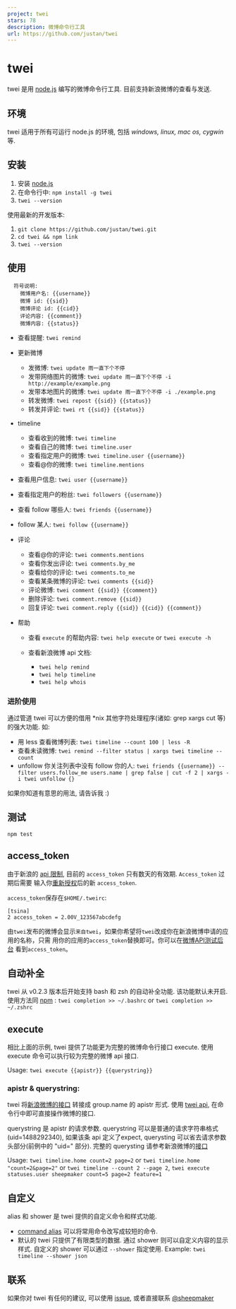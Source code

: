 ```yaml
---
project: twei
stars: 78
description: 微博命令行工具
url: https://github.com/justan/twei
---
```


twei
====

twei 是用 [node.js][0] 编写的微博命令行工具. 目前支持新浪微博的查看与发送.

## 环境

twei 适用于所有可运行 node.js 的环境, 包括 _windows, linux, mac os, cygwin_ 等.

## 安装

  1. 安装 [node.js][1]
  2. 在命令行中: `npm install -g twei`
  3. `twei --version`
  
使用最新的开发版本: 

  1. `git clone https://github.com/justan/twei.git`
  2. `cd twei && npm link`
  3. `twei --version`
  
## 使用

```
  符号说明: 
    微博用户名: {{username}}
    微博 id: {{sid}}
    微博评论 id: {{cid}}
    评论内容: {{comment}}
    微博内容: {{status}}
``` 
  
  - 查看提醒: `twei remind`
  - 更新微博
  
    - 发微博: `twei update 雨一直下个不停`
    - 发带网络图片的微博: `twei update 雨一直下个不停 -i http://example/example.png`
    - 发带本地图片的微博: `twei update 雨一直下个不停 -i ./example.png`
    - 转发微博: `twei repost {{sid}} {{status}}`
    - 转发并评论: `twei rt {{sid}} {{status}}`
    
  - timeline
  
    - 查看收到的微博: `twei timeline`
    - 查看自己的微博: `twei timeline.user`
    - 查看指定用户的微博: `twei timeline.user {{username}}`
    - 查看@你的微博: `twei timeline.mentions`
    
  - 查看用户信息: `twei user {{username}}`
  - 查看指定用户的粉丝: `twei followers {{username}}`
  - 查看 follow 哪些人: `twei friends {{username}}`
  - follow 某人: `twei follow {{username}}`
  - 评论
  
    - 查看@你的评论: `twei comments.mentions`
    - 查看你发出评论: `twei comments.by_me`
    - 查看给你的评论: `twei comments.to_me`
    - 查看某条微博的评论: `twei comments {{sid}}`
    - 评论微博: `twei comment {{sid}} {{comment}}`
    - 删除评论: `twei comment.remove {{sid}}`
    - 回复评论: `twei comment.reply {{sid}} {{cid}} {{comment}}`
  
  - 帮助
    
    - 查看 `execute` 的帮助内容: `twei help execute` or `twei execute -h`
    - 查看新浪微博 api 文档:
      
      - `twei help remind`
      - `twei help timeline`
      - `twei help whois`
      
### 进阶使用

  通过管道 twei 可以方便的借用 *nix 其他字符处理程序(诸如: grep xargs cut 等)的强大功能. 如: 
  
  - 用 less 查看微博列表: `twei timeline --count 100 | less -R`
  - 查看未读微博: `twei remind --filter status | xargs twei timeline --count`
  - unfollow 你关注列表中没有 follow 你的人: 
    `twei friends {{username}} --filter users.follow_me users.name | grep false |
     cut -f 2 | xargs -i twei unfollow {}`
    
  如果你知道有意思的用法, 请告诉我 :)


## 测试

  `npm test`
  
## access_token

  由于新浪的 [api 限制][2], 目前的 `access_token` 只有数天的有效期. `Access_token` 过期后需要
  输入你[重新授权][6]后的新 `access_token`. 
  
  `access_token`保存在`$HOME/.tweirc`:
  
  ```
  [tsina]
  2 access_token = 2.00V_123567abcdefg
  ```
  
  由`twei`发布的微博会显示`来自twei`，如果你希望将`twei`改成你在新浪微博申请的应用的名称，只需
  用你的应用的`access_token`替换即可。你可以在[微博API测试后台](http://open.weibo.com/tools/console)
  看到`access_token`。
  
  

## 自动补全
  
  twei 从 v0.2.3 版本后开始支持 bash 和 zsh 的自动补全功能. 该功能默认未开启. 使用方法同 [npm][10] : `twei completion >> ~/.bashrc` or `twei completion >> ~/.zshrc`
  
    
## execute

  相比上面的示例, twei 提供了功能更为完整的微博命令行接口 execute. 使用 execute 命令可以执行较为完整的微博 api 接口.
  
  Usage: `twei execute {{apistr}} {{querystring}}`
  
### apistr & querystring:

  twei 将[新浪微博的接口][4] 转接成 group.name 的 apistr 形式. 使用 [twei api][5], 在命令行中即可直接操作微博的接口.
  
  querystring 是 apistr 的请求参数. querystring 可以是普通的请求字符串格式(uid=1488292340), 如果该条 api 定义了expect, querysting 可以省去请求参数头部分(前例中的 "uid=" 部分). 完整的 querysting 请参考新浪微博的[接口][4]
  
  Usage: `twei timeline.home count=2 page=2` or `twei timeline.home "count=2&page=2"` or `twei timeline --count 2 --page 2`, 
         `twei execute statuses.user sheepmaker count=5 page=2 feature=1` 

         
## 自定义

  alias 和 shower 是 twei 提供的自定义命令和样式功能. 
  
  - [command alias][7] 可以将常用命令改写成较短的命令. 
  - 默认的 twei 只提供了有限类型的数据. 通过 shower 则可以自定义内容的显示样式. 自定义的 shower 可以通过 `--shower` 指定使用.
    Example: `twei timeline --shower json`

## 联系

  如果你对 twei 有任何的建议, 可以使用 [issue][8], 或者直接联系 [@sheepmaker][9]
  
    

[0]: http://nodejs.org/
[1]: http://nodejs.org/#download
[2]: http://open.weibo.com/wiki/Oauth2#.E8.BF.87.E6.9C.9F.E6.97.B6.E9.97.B4
[4]: http://open.weibo.com/wiki/API%E6%96%87%E6%A1%A3_V2
[5]: https://github.com/justan/twei/blob/master/lib/api/tsina.js
[6]: https://api.weibo.com/oauth2/authorize?client_id=3811884266&redirect_uri=http%3A%2F%2Fprojects.whosemind.net%2Ftwei%2Ftsina_access_token.html&response_type=token
[7]: https://github.com/justan/twei/blob/master/lib/user_alias/alias.example.js
[8]: https://github.com/justan/twei/issues/new
[9]: http://weibo.com/urmaker
[10]: https://npmjs.org/doc/completion.html


